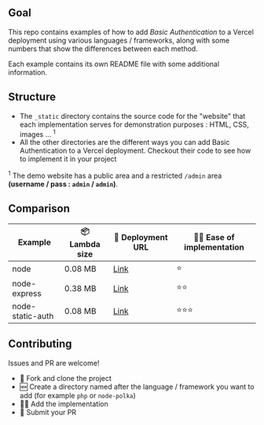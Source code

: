 ## Goal

This repo contains examples of how to add *Basic Authentication* to a Vercel deployment using various languages / frameworks, along with some numbers that show the differences between each method.

Each example contains its own README file with some additional information.

## Structure

- The `_static` directory contains the source code for the "website" that each implementation serves for demonstration purposes : HTML, CSS, images ... <sup>1</sup>
- All the other directories are the different ways you can add Basic Authentication to a Vercel deployment. Checkout their code to see how to implement it in your project

<sup>1</sup> The demo website has a public area and a restricted `/admin` area **(username / pass : `admin` / `admin`)**.

## Comparison

| Example          | 📦 Lambda size | 🔗 Deployment URL                                             | 👨‍💻 Ease of implementation |
| ---------------- | -------------- | -------------------------------------------------------------- | ----------------------------- |
| node             | 0.08 MB        | [Link](https://vercel-basic-auth-node.vercel.app/)             | ⭐                            |
| node-express     | 0.38 MB        | [Link](https://vercel-basic-auth-node-express.vercel.app/)     | ⭐⭐                         |
| node-static-auth | 0.08 MB        | [Link](https://vercel-basic-auth-node-static-auth.vercel.app/) | ⭐⭐⭐                       |

## Contributing

Issues and PR are welcome!

- 🔀 Fork and clone the project
- 🆕 Create a directory named after the language / framework you want to add (for example `php` or `node-polka`)
- 👨‍💻 Add the implementation
- 🎉 Submit your PR
